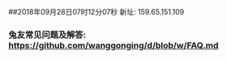 ##2018年09月28日07时12分07秒 新址: 159.65.151.109
### 兔友常见问题及解答: https://github.com/wanggonging/d/blob/w/FAQ.md
